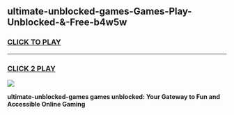 
## ultimate-unblocked-games-Games-Play-Unblocked-&-Free-b4w5w
<h3>
<a href="https://premium76.site?title=ultimate-unblocked-games&ref=24A">CLICK TO PLAY</a></h3>
<hr>

<h3>
<a href="https://premium76.site?title=ultimate-unblocked-games&ref=24A">CLICK 2 PLAY</a>
  
</h3>

<a href="https://premium76.site?title=ultimate-unblocked-games&ref=24A"><img src="https://clearcache.store/games.png"></a>


**ultimate-unblocked-games games unblocked: Your Gateway to Fun and Accessible Online Gaming**
